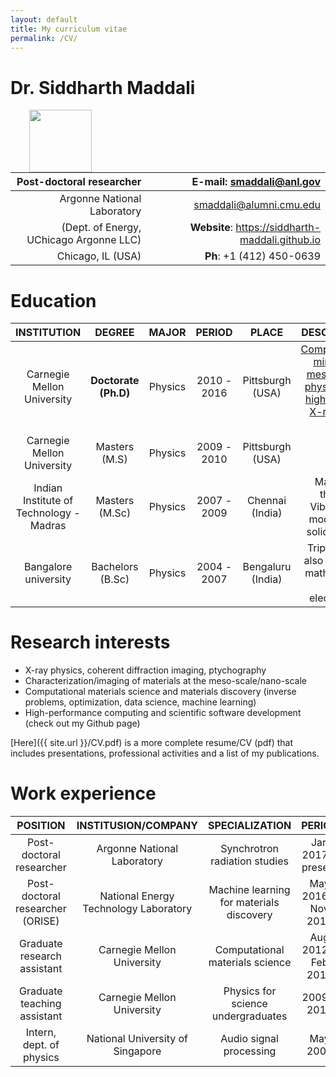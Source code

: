 ```yaml
---
layout: default
title: My curriculum vitae
permalink: /CV/
---
```



# Dr. Siddharth Maddali
<img 
    src="{{ site.url }}/images/profilepic.png"
    width="100"
    align="left"
    style="margin: 0px 30px"
    >


| Post-doctoral researcher |**E-mail**: smaddali@anl.gov |
|-------------------------:|----------------------------:|
|Argonne National Laboratory | smaddali@alumni.cmu.edu |
| (Dept. of Energy, UChicago Argonne LLC) | **Website**: https://siddharth-maddali.github.io |
| Chicago, IL (USA) | **Ph**: +1 (412) 450-0639 |


    


# Education

| **INSTITUTION** | **DEGREE** | **MAJOR** | **PERIOD** | **PLACE** | **DESCRIPTION** |
|:---------------:|:----------:|:---------:|:----------:|:---------:|:---------------:|
| Carnegie Mellon University | **Doctorate (Ph.D)** | Physics | 2010 - 2016 | Pittsburgh (USA) | [Computational mining of meso-scale physics from high-energy X-ray data sets](https://www.andrew.cmu.edu/user/suter/SMaddali_Thesis_2016_web.pdf) |
| Carnegie Mellon University | Masters (M.S) | Physics | 2009 - 2010 | Pittsburgh (USA) | |
| Indian Institute of Technology - Madras | Masters (M.Sc) | Physics | 2007 - 2009 | Chennai (India) | Masters' thesis: Vibrational modes of a solid sphere |
| Bangalore university | Bachelors (B.Sc) | Physics | 2004 - 2007 | Bengaluru (India) | Triple major also included mathematics and electronics |


# Research interests

   - X-ray physics, coherent diffraction imaging, ptychography
   - Characterization/imaging of materials at the meso-scale/nano-scale
   - Computational materials science and materials discovery (inverse problems, optimization, data science, machine learning)
   - High-performance computing and scientific software development (check out my Github page)
   
[Here]({{ site.url }}/CV.pdf) is a more complete resume/CV (pdf) that includes presentations, professional activities and a list of my publications.

# Work experience

| **POSITION** | **INSTITUSION/COMPANY** | **SPECIALIZATION** | **PERIOD** |
|:------------:|:-----------------------:|:------------------:|:----------:|
| Post-doctoral researcher | Argonne National Laboratory | Synchrotron radiation studies | Jan 2017 - present |
| Post-doctoral researcher (ORISE) | National Energy Technology Laboratory | Machine learning for materials discovery | May 2016 - Nov 2016 |
| Graduate research assistant | Carnegie Mellon University | Computational materials science | Aug 2012 - Feb 2016 |
| Graduate teaching assistant | Carnegie Mellon University | Physics for science undergraduates | 2009 - 2012 |
| Intern, dept. of physics | National University of Singapore | Audio signal processing | May 2008 |
